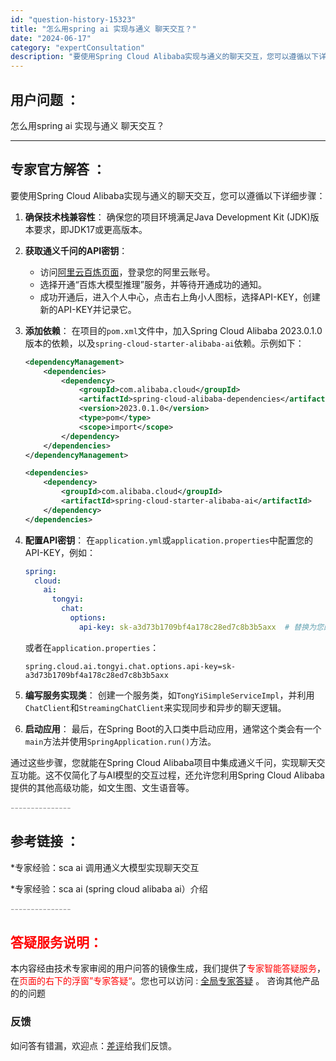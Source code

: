 ```yaml
---
id: "question-history-15323"
title: "怎么用spring ai 实现与通义 聊天交互？"
date: "2024-06-17"
category: "expertConsultation"
description: "要使用Spring Cloud Alibaba实现与通义的聊天交互，您可以遵循以下详细步骤：1. **确保技术栈兼容性**：   确保您的项目环境满足Java Development Kit (JDK)版本要求，即JDK17或更高版本。2. **获取通义千问的API密钥**：   - 访问[阿里云百"
---
```


## 用户问题 ： 
 怎么用spring ai 实现与通义 聊天交互？  

---------------
## 专家官方解答 ：

要使用Spring Cloud Alibaba实现与通义的聊天交互，您可以遵循以下详细步骤：

1. **确保技术栈兼容性**：
   确保您的项目环境满足Java Development Kit (JDK)版本要求，即JDK17或更高版本。

2. **获取通义千问的API密钥**：
   - 访问[阿里云百炼页面](https://www.aliyun.com/product/bailian)，登录您的阿里云账号。
   - 选择开通“百炼大模型推理”服务，并等待开通成功的通知。
   - 成功开通后，进入个人中心，点击右上角小人图标，选择API-KEY，创建新的API-KEY并记录它。

3. **添加依赖**：
   在项目的`pom.xml`文件中，加入Spring Cloud Alibaba 2023.0.1.0版本的依赖，以及`spring-cloud-starter-alibaba-ai`依赖。示例如下：
   ```xml
   <dependencyManagement>
       <dependencies>
           <dependency>
               <groupId>com.alibaba.cloud</groupId>
               <artifactId>spring-cloud-alibaba-dependencies</artifactId>
               <version>2023.0.1.0</version>
               <type>pom</type>
               <scope>import</scope>
           </dependency>
       </dependencies>
   </dependencyManagement>

   <dependencies>
       <dependency>
           <groupId>com.alibaba.cloud</groupId>
           <artifactId>spring-cloud-starter-alibaba-ai</artifactId>
       </dependency>
   </dependencies>
   ```

4. **配置API密钥**：
   在`application.yml`或`application.properties`中配置您的API-KEY，例如：
   ```yaml
   spring:
     cloud:
       ai:
         tongyi:
           chat:
             options:
               api-key: sk-a3d73b1709bf4a178c28ed7c8b3b5axx  # 替换为您的实际API-KEY
   ```
   或者在`application.properties`：
   ```properties
   spring.cloud.ai.tongyi.chat.options.api-key=sk-a3d73b1709bf4a178c28ed7c8b3b5axx
   ```

5. **编写服务实现类**：
   创建一个服务类，如`TongYiSimpleServiceImpl`，并利用`ChatClient`和`StreamingChatClient`来实现同步和异步的聊天逻辑。

6. **启动应用**：
   最后，在Spring Boot的入口类中启动应用，通常这个类会有一个`main`方法并使用`SpringApplication.run()`方法。

通过这些步骤，您就能在Spring Cloud Alibaba项目中集成通义千问，实现聊天交互功能。这不仅简化了与AI模型的交互过程，还允许您利用Spring Cloud Alibaba提供的其他高级功能，如文生图、文生语音等。


<font color="#949494">---------------</font> 


## 参考链接 ：

*专家经验：sca ai 调用通义大模型实现聊天交互 
 
 *专家经验：sca ai (spring cloud alibaba ai）介绍 


 <font color="#949494">---------------</font> 
 


## <font color="#FF0000">答疑服务说明：</font> 

本内容经由技术专家审阅的用户问答的镜像生成，我们提供了<font color="#FF0000">专家智能答疑服务</font>，在<font color="#FF0000">页面的右下的浮窗”专家答疑“</font>。您也可以访问 : [全局专家答疑](https://answer.opensource.alibaba.com/docs/intro) 。 咨询其他产品的的问题

### 反馈
如问答有错漏，欢迎点：[差评](https://ai.nacos.io/user/feedbackByEnhancerGradePOJOID?enhancerGradePOJOId=15601)给我们反馈。
